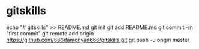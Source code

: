 # gitskills
echo "# gitskills" >> README.md
git init
git add README.md
git commit -m "first commit"
git remote add origin https://github.com/666damonyan666/gitskills.git
git push -u origin master
